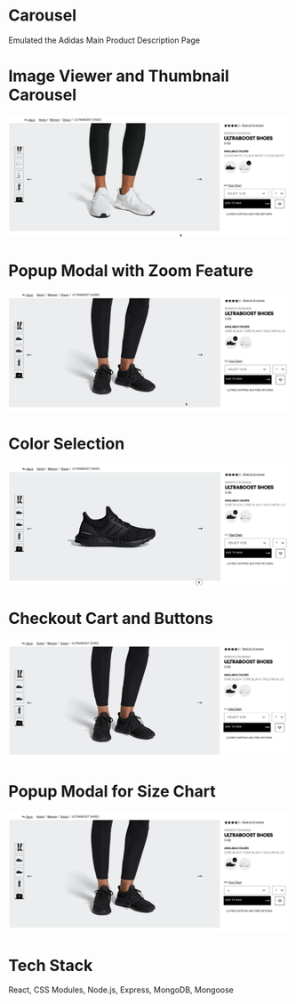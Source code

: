 # Carousel


Emulated the Adidas Main Product Description Page


# Image Viewer and Thumbnail Carousel
![Image Viewer and Thumbnail Carousel](gif/CarouselAndThumbnailCarousel.gif)


# Popup Modal with Zoom Feature
![ZoomModal](gif/ZoomModalGif.gif)

# Color Selection
![Color Picker](gif/ColorPickerGif.gif)

# Checkout Cart and Buttons
![Checkout Cart](gif/MenuButtons.gif)

# Popup Modal for Size Chart
![Size Chart](gif/SizeChartModal.gif)

# Tech Stack
React, CSS Modules, Node.js, Express, MongoDB, Mongoose
